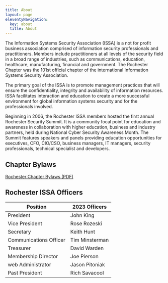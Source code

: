 ```yaml
---
title: About
layout: page
eleventyNavigation:
  key: about
  title: About
---
```

The Information Systems Security Association (ISSA) is a not for profit business association comprised of information security professionals and practitioners. Members include practitioners at all levels of the security field in a broad range of industries, such as communications, education, healthcare, manufacturing, financial and government. The Rochester Chapter was the 101st official chapter of the international Information Systems Security Association.

The primary goal of the ISSA is to promote management practices that will ensure the confidentiality, integrity and availability of information resources. ISSA facilitates interaction and education to create a more successful environment for global information systems security and for the professionals involved.

Beginning in 2006, the Rochester ISSA members hosted the first annual Rochester Security Summit.  It is a community focal point for education and awareness in collaboration with higher education, business and industry partners, held during National Cyber Security Awareness Month. The Summit features speakers and panels providing education opportunities for executives, CFO, CIO/CSO, business managers, IT managers, security professionals, technical specialist and developers.

## Chapter Bylaws

[Rochester Chapter Bylaws (PDF)](/about/Rochester-Chapter-Bylaws-2021-12-01.pdf)

## Rochester ISSA Officers

|Position|2023 Officers|
|--------|-------------|
|President|John King|
|Vice President|Rose Rozeski|
|Secretary|Keith Hunt|
|Communications Officer|Tim Minsterman|
|Treasurer|David Warden|
|Membership Director|Joe Pierson|
|web Administrator|Jason Pitoniak|
|Past President|Rich Savacool|
